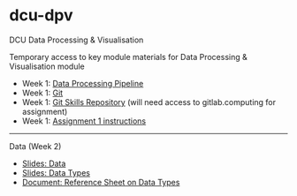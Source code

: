 # dcu-dpv
DCU Data Processing &amp; Visualisation

Temporary access to key module materials for Data Processing & Visualisation module

 * Week 1: [Data Processing Pipeline](01/01%20CSC1158%20Introduction.pdf)
 * Week 1: [Git](01/01%20git.pdf)
 * Week 1: [Git Skills Repository](01/gitlab/README.md) (will need access to gitlab.computing for assignment)
 * Week 1: [Assignment 1 instructions](01/A1_CSC1158_Assignment_1.md)
 -----

Data (Week 2)

 * [Slides: Data](02/02_Data.pdf)
 * [Slides: Data Types](02_Data_Types.pdf)
 * [Document: Reference Sheet on Data Types](02_Reference_Sheet_for_Data_Types.md)

